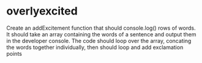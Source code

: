 # overlyexcited

Create an addExcitement function that should console.log() rows of words. It should take an array containing the words of a sentence and output them in the developer console. The code should loop over the array, concating the words together individually, then should loop and add exclamation points
